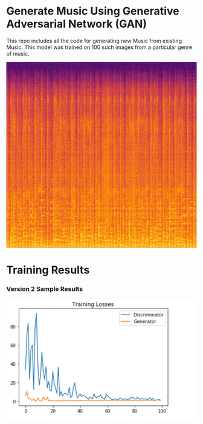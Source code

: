 # Generate Music Using Generative Adversarial Network (GAN)
This repo includes all the code for generating new Music from existing Music.
This model was trained on 100 such images from a particular genre of music.

![](screenshot/image.png)


# Training Results
### Version 2 Sample Results


![](screenshot/v2-1.png)

